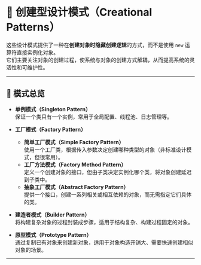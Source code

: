 # 🌱 创建型设计模式（Creational Patterns）

这些设计模式提供了一种在**创建对象时隐藏创建逻辑**的方式，而不是使用 `new` 运算符直接实例化对象。  
它们主要关注对象的创建过程，使系统与对象的创建方式解耦，从而提高系统的灵活性和可维护性。

---

## 🧱 模式总览

- **单例模式（Singleton Pattern）**  
  保证一个类只有一个实例，常用于全局配置、线程池、日志管理等。

- **工厂模式（Factory Pattern）**
  - **简单工厂模式（Simple Factory Pattern）**  
    使用一个工厂类，根据传入参数决定创建哪种类型的对象（非标准设计模式，但很常用）。
  - **工厂方法模式（Factory Method Pattern）**  
    定义一个创建对象的接口，但由子类决定实例化哪个类，将对象创建延迟到子类中。
  - **抽象工厂模式（Abstract Factory Pattern）**  
    提供一个接口，创建一系列相关或相互依赖的对象，而无需指定它们具体的类。

- **建造者模式（Builder Pattern）**  
  将构建复杂对象的过程封装成步骤，适用于结构复杂、构建过程固定的对象。

- **原型模式（Prototype Pattern）**  
  通过复制已有对象来创建新对象，适用于对象构造开销大、需要快速创建相似对象的场景。

---
